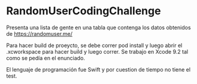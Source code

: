 # RandomUserCodingChallenge
Presenta una lista de gente en una tabla que contenga los datos obtenidos de https://randomuser.me/

Para hacer build de proeycto, se debe correr pod install y luego abrir el .xcworkspace para hacer build y luego correr. 
Se trabajo en Xcode 9.2 tal como se pedía en el enunciado.

El lenguaje de programación fue Swift y por cuestion de tiempo no tiene el test.
